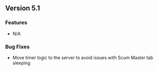 ## Version 5.1
### Features
- N/A

### Bug Fixes
- Move timer logic to the server to avoid issues with Scum Master tab sleeping